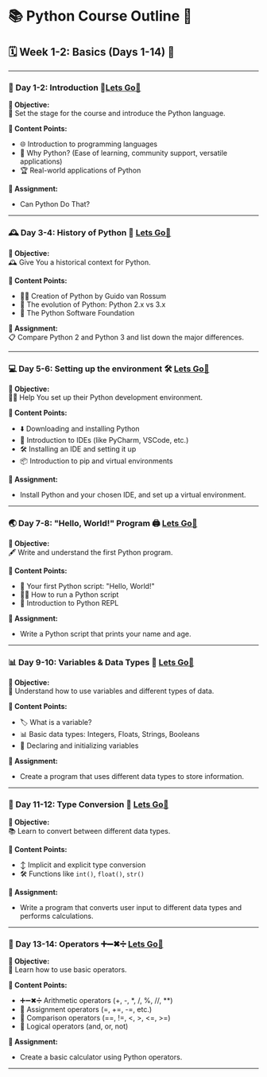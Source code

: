 # 📚 Python Course Outline 🐍

## 🗓 Week 1-2: Basics (Days 1-14) 🌟

---

### 🌈 Day 1-2: Introduction 🌟[Lets Go🚀](Day%201-2.md)

**🎯 Objective:**  
📝 Set the stage for the course and introduce the Python language.

**📘 Content Points:**

- 🌐 Introduction to programming languages
- 🎉 Why Python? (Ease of learning, community support, versatile applications)
- 🏆 Real-world applications of Python

**📝 Assignment:**  
- Can Python Do That?

---

### 🕰 Day 3-4: History of Python 📜 [Lets Go🚀](Day%203-4.md)

**🎯 Objective:**  
🕰 Give You a historical context for Python.

**📘 Content Points:**

- 🧑‍🔬 Creation of Python by Guido van Rossum
- 🌈 The evolution of Python: Python 2.x vs 3.x
- 🏢 The Python Software Foundation

**📝 Assignment:**  
📋 Compare Python 2 and Python 3 and list down the major differences.

---

### 💻 Day 5-6: Setting up the environment 🛠 [Lets Go🚀](Day%205-6.md)

**🎯 Objective:**  
👨‍💻 Help You set up their Python development environment.

**📘 Content Points:**

- ⬇️ Downloading and installing Python
- 🎯 Introduction to IDEs (like PyCharm, VSCode, etc.)
- 🛠 Installing an IDE and setting it up
- 📦 Introduction to pip and virtual environments

**📝 Assignment:**  
- Install Python and your chosen IDE, and set up a virtual environment.

---

### 🌏 Day 7-8: "Hello, World!" Program 🖨 [Lets Go🚀](Day%207-8.md)

**🎯 Objective:**  
🖋 Write and understand the first Python program.

**📘 Content Points:**

- 🌟 Your first Python script: "Hello, World!"
- 🏃‍♀️ How to run a Python script
- 🎹 Introduction to Python REPL
    
**📝 Assignment:**  
- Write a Python script that prints your name and age.

---

### 📊 Day 9-10: Variables & Data Types 🧮 [Lets Go🚀](Day%209-10.md)

**🎯 Objective:**  
🤔 Understand how to use variables and different types of data.

**📘 Content Points:**

- 🏷 What is a variable?
- 📊 Basic data types: Integers, Floats, Strings, Booleans
- 📝 Declaring and initializing variables

**📝 Assignment:**  
- Create a program that uses different data types to store information.

---

### 🔄 Day 11-12: Type Conversion 🔄 [Lets Go🚀](Day%2011-12.md)

**🎯 Objective:**  
📚 Learn to convert between different data types.

**📘 Content Points:**

- ↕️ Implicit and explicit type conversion
- 🛠 Functions like `int()`, `float()`, `str()`

**📝 Assignment:**  
- Write a program that converts user input to different data types and performs calculations.

---

### 🧮 Day 13-14: Operators ➕➖✖➗ [Lets Go🚀](Day%2013-14.md)

**🎯 Objective:**  
🤔 Learn how to use basic operators.

**📘 Content Points:**

- ➕➖✖➗ Arithmetic operators (+, -, *, /, %, //, **)
- 🔄 Assignment operators (=, +=, -=, etc.)
- 🤔 Comparison operators (==, !=, <, >, <=, >=)
- 🤖 Logical operators (and, or, not)

**📝 Assignment:**  
- Create a basic calculator using Python operators.

---


